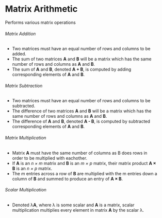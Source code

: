 # Matrix Arithmetic
Performs various matrix operations

###### Matrix Addition
- Two matrices must have an equal number of rows and columns to be added.
- The sum of two matrices **A** and **B** will be a matrix which has the same number of rows and columns as **A** and **B**.
- The sum of **A** and **B**, denoted **A + B**, is computed by adding corresponding elements of **A** and **B**.

###### Matrix Subtraction
- Two matrices must have an equal number of rows and columns to be subtracted.
- The difference of two matrices **A** and **B** will be a matrix which has the same number of rows and columns as **A** and **B**.
- The difference of **A** and **B**, denoted **A - B**, is computed by subtracted corresponding elements of **A** and **B**.

###### Matrix Multiplication
- Matrix **A** must have the same number of columns as B does rows in order to be multiplied with eachother.
- If **A** is an *n × m* matrix and **B** is an *m × p* matrix, their matrix product **A × B** is an *n × p* matrix.
- The *m* entries across a row of **B** are multiplied with the m entries down a column of **B** and summed to produce an entry of **A × B**.

###### Scalar Multiplication
 - Denoted λ**A**, where λ is some scalar and **A** is a matrix, scalar multiplication multiplies every element in matrix **A** by the scalar λ.
